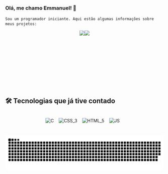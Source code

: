### Olá, me chamo Emmanuel! 👋
    Sou um programador iniciante. Aqui estão algumas informações sobre meus projetos:

<div  align="center"; style="display: flex; justify-content: center;>
    <a href="https://github.com/yEmmanuelAccount">
    <img height="180rm" src="https://github-readme-stats.vercel.app/api?username=yEmmanuelAccount&show_icons=true&theme=dracula"/>
    <img height="180rm" src="https://github-readme-stats.vercel.app/api/top-langs/?username=yEmmanuelAccount&layout=compact&langs_count=8&theme=dracula"/>
</div>
        
<!-- 
como tava antes, com o video do homem:
    ![Emmanuel GitHub status](https://github-readme-stats.vercel.app/api?username=yEmmanuelAccount&show_icons=true&theme=dark)
    ![Top Langs](https://github-readme-stats.vercel.app/api/top-langs/?username=yEmmanuelAccount&langs_count=8)
no video da mulher
<div>
    <a href="https://github.com/yEmmanuelAccount">
    <img height="180rm" src="https://github-readme-stats.vercel.app/api?username=yEmmanuelAccount&show_icons=true&theme=dracula&include_all_commits=true&count_private=true"/>
    <img height="180rm" src="https://github-readme-stats.vercel.app/api/top-langs/?username=yEmmanuelAccount&layout=compact&langs_count=8&theme=dracula"/>
</div>
-->

## 🛠️ Tecnologias que já tive contado
<br>
<div align="Center" style="display: inline_block">
    <img src="https://cdn.jsdelivr.net/gh/devicons/devicon/icons/c/c-original.svg" height="25" alt="C">
    <img width="8" />
    <img src="https://cdn.jsdelivr.net/gh/devicons/devicon/icons/css3/css3-original.svg" height="25" alt="CSS_3">
    <img width="8" />
    <img src="https://cdn.jsdelivr.net/gh/devicons/devicon/icons/html5/html5-original.svg" height="25" alt="HTML_5">
    <img width="8" />
    <img src="https://cdn.jsdelivr.net/gh/devicons/devicon/icons/javascript/javascript-plain.svg" height="25" alt="JS">
    <img width="8" />
</div>

#

<picture align="center">
  <source media="(prefers-color-scheme: dark)" srcset="https://raw.githubusercontent.com/yEmmanuelAccount/yEmmanuelAccount/output/github-contribution-grid-snake-dark.svg">
  <source media="(prefers-color-scheme: light)" srcset="https://raw.githubusercontent.com/yEmmanuelAccount/yEmmanuelAccount/output/github-contribution-grid-snake-dark.svg">
  <img align="center" alt="github contribution grid snake animation" src="https://raw.githubusercontent.com/yEmmanuelAccount/yEmmanuelAccount/output/github-contribution-grid-snake.svg">
</picture>
